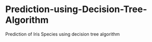 # Prediction-using-Decision-Tree-Algorithm
Prediction of Iris Species using decision tree algorithm
